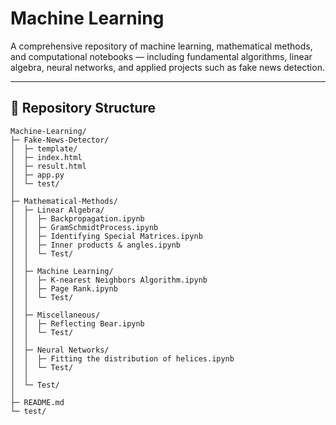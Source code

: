 # Machine Learning

A comprehensive repository of machine learning, mathematical methods, and computational notebooks — including fundamental algorithms, linear algebra, neural networks, and applied projects such as fake news detection.

---

## 📁 Repository Structure

```text
Machine-Learning/
├─ Fake-News-Detector/
│  ├─ template/
│  ├─ index.html
│  ├─ result.html
│  ├─ app.py
│  └─ test/
│
├─ Mathematical-Methods/
│  ├─ Linear Algebra/
│  │  ├─ Backpropagation.ipynb
│  │  ├─ GramSchmidtProcess.ipynb
│  │  ├─ Identifying Special Matrices.ipynb
│  │  ├─ Inner products & angles.ipynb
│  │  └─ Test/
│  │
│  ├─ Machine Learning/
│  │  ├─ K-nearest Neighbors Algorithm.ipynb
│  │  ├─ Page Rank.ipynb
│  │  └─ Test/
│  │
│  ├─ Miscellaneous/
│  │  ├─ Reflecting Bear.ipynb
│  │  └─ Test/
│  │
│  ├─ Neural Networks/
│  │  ├─ Fitting the distribution of helices.ipynb
│  │  └─ Test/
│  │
│  └─ Test/
│
├─ README.md
└─ test/
